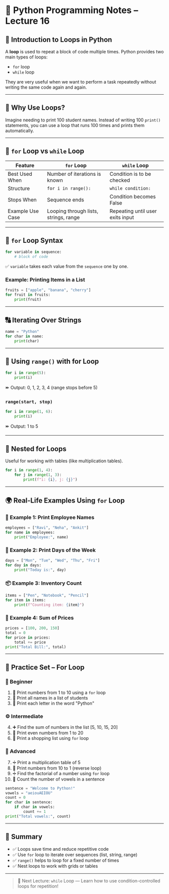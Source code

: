 # 🐍 Python Programming Notes – Lecture 16

## 🔁 Introduction to Loops in Python

A **loop** is used to repeat a block of code multiple times. Python provides two main types of loops:

- `for` loop
- `while` loop

They are very useful when we want to perform a task repeatedly without writing the same code again and again.

---

## 🔄 Why Use Loops?

Imagine needing to print 100 student names. Instead of writing 100 `print()` statements, you can use a loop that runs 100 times and prints them automatically.

---

## 🔁 `for` Loop vs `while` Loop

| Feature          | `for` Loop                            | `while` Loop                     |
| ---------------- | ------------------------------------- | -------------------------------- |
| Best Used When   | Number of iterations is known         | Condition is to be checked       |
| Structure        | `for i in range():`                   | `while condition:`               |
| Stops When       | Sequence ends                         | Condition becomes False          |
| Example Use Case | Looping through lists, strings, range | Repeating until user exits input |

---

## 🔂 `for` Loop Syntax

```python
for variable in sequence:
    # block of code
```

✅ `variable` takes each value from the `sequence` one by one.

### Example: Printing Items in a List

```python
fruits = ["apple", "banana", "cherry"]
for fruit in fruits:
    print(fruit)
```

---

## 🔠 Iterating Over Strings

```python
name = "Python"
for char in name:
    print(char)
```

---

## 🔢 Using `range()` with for Loop

```python
for i in range(5):
    print(i)
```

⏩ Output: 0, 1, 2, 3, 4 (range stops before 5)

### `range(start, stop)`

```python
for i in range(1, 6):
    print(i)
```

⏩ Output: 1 to 5

---

## 🔁 Nested for Loops

Useful for working with tables (like multiplication tables).

```python
for i in range(1, 4):
    for j in range(1, 3):
        print(f"i: {i}, j: {j}")
```

---

## 🌍 Real-Life Examples Using `for` Loop

### 🧾 Example 1: Print Employee Names

```python
employees = ["Ravi", "Neha", "Ankit"]
for name in employees:
    print("Employee:", name)
```

### 📅 Example 2: Print Days of the Week

```python
days = ["Mon", "Tue", "Wed", "Thu", "Fri"]
for day in days:
    print("Today is:", day)
```

### 📦 Example 3: Inventory Count

```python
items = ["Pen", "Notebook", "Pencil"]
for item in items:
    print(f"Counting item: {item}")
```

### 🧮 Example 4: Sum of Prices

```python
prices = [100, 200, 150]
total = 0
for price in prices:
    total += price
print("Total Bill:", total)
```

---

## 🧪 Practice Set – For Loop

### 🔰 Beginner

1. 📃 Print numbers from 1 to 10 using a `for` loop
2. 🧍 Print all names in a list of students
3. 📖 Print each letter in the word "Python"

### ⚙️ Intermediate

4. ➕ Find the sum of numbers in the list [5, 10, 15, 20]
5. 🔁 Print even numbers from 1 to 20
6. 🧾 Print a shopping list using `for` loop

### 🚀 Advanced

7. ➗ Print a multiplication table of 5
8. 🔄 Print numbers from 10 to 1 (reverse loop)
9. ➗ Find the factorial of a number using `for` loop
10. 🔡 Count the number of vowels in a sentence

```python
sentence = "Welcome to Python!"
vowels = "aeiouAEIOU"
count = 0
for char in sentence:
    if char in vowels:
        count += 1
print("Total vowels:", count)
```

---

## 📝 Summary

- ✅ Loops save time and reduce repetitive code
- ✅ Use `for` loop to iterate over sequences (list, string, range)
- ✅ `range()` helps to loop for a fixed number of times
- ✅ Nest loops to work with grids or tables

---

> 🎯 Next Lecture: `while` Loop — Learn how to use condition-controlled loops for repetition!

